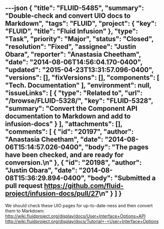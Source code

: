 ---json
{
  "title": "FLUID-5485",
  "summary": "Double-check and convert UIO docs to Markdown",
  "tags": "FLUID",
  "project": {
    "key": "FLUID",
    "title": "Fluid Infusion"
  },
  "type": "Task",
  "priority": "Major",
  "status": "Closed",
  "resolution": "Fixed",
  "assignee": "Justin Obara",
  "reporter": "Anastasia Cheetham",
  "date": "2014-08-06T14:56:04.170-0400",
  "updated": "2015-04-23T13:31:57.096-0400",
  "versions": [],
  "fixVersions": [],
  "components": [
    "Tech. Documentation"
  ],
  "environment": null,
  "issueLinks": [
    {
      "type": "Related to",
      "url": "/browse/FLUID-5328/",
      "key": "FLUID-5328",
      "summary": "Convert the Component API documentation to Markdown and add to infusion-docs"
    }
  ],
  "attachments": [],
  "comments": [
    {
      "id": "20197",
      "author": "Anastasia Cheetham",
      "date": "2014-08-06T15:14:57.026-0400",
      "body": "The pages have been checked, and are ready for conversion.\n"
    },
    {
      "id": "20198",
      "author": "Justin Obara",
      "date": "2014-08-08T15:36:29.894-0400",
      "body": "Submitted a pull request <https://github.com/fluid-project/infusion-docs/pull/27>\n"
    }
  ]
}
---
We should check these UIO pages for up-to-date-ness and then convert them to Markdown:\
<http://wiki.fluidproject.org/display/docs/User+Interface+Options+API>\
<http://wiki.fluidproject.org/display/docs/Tutorial+-+User+Interface+Options>

        